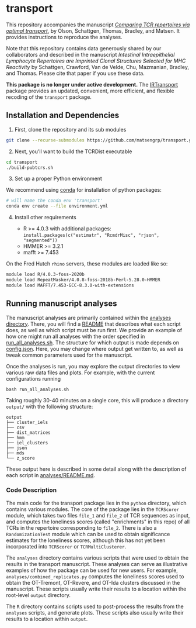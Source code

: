 # transport

This repository accompanies the manuscript 
[_Comparing TCR repertoires via optimal transport_](https://journals.plos.org/ploscompbiol/article?id=10.1371/journal.pcbi.1010681), 
by Olson, Schattgen, Thomas, Bradley, and Matsen.
It provides instructions to reproduce the analyses.

Note that this repository contains data generously shared by our collaborators
and described in the manuscript _Intestinal Intraepithelial Lymphocyte
Repertoires are Imprinted Clonal Structures Selected for MHC Reactivity_ by
Schattgen, Crawford, Van de Velde, Chu, Mazmanian, Bradley, and Thomas.
Please cite that paper if you use these data.

**This package is no longer under active development.**
The [IRTransport](https://github.com/zacmon/ir_transport) package provides an 
updated, convenient, more efficient, and flexible recoding of the `transport` 
package.

## Installation and Dependencies

1. First, clone the repository and its sub modules

```bash
git clone --recurse-submodules https://github.com/matsengrp/transport.git
```

2. Next, you'll want to build the TCRDist executable

```bash
cd transport
./build-pubtcrs.sh
```

3. Set up a proper Python environment

We recommend using [conda](https://docs.conda.io/en/latest/) for installation of python packages:
```bash
# will name the conda env 'transport'
conda env create --file environment.yml
```

4. Install other requirements

    * R >= 4.0.3 with additional packages:
        `install.packages(c("estimatr", "RcmdrMisc", "rjson", "segmented"))`
    * HMMER >= 3.2.1
    * mafft >= 7.453

On the Fred Hutch `rhino` servers, these modules are loaded like so:

```bash
module load R/4.0.3-foss-2020b
module load RepeatMasker/4.0.8-foss-2018b-Perl-5.28.0-HMMER
module load MAFFT/7.453-GCC-8.3.0-with-extensions
```


## Running manuscript analyses

The manuscript analyses are primarily contained within the [analyses directory](analyses/).
There, you will find a [README](analyses/README.md) that describes what each script does, as well as which script must be run first.
We provide an example of how one might run all analyses
with the order specified in [run\_all\_analyses.sh](run_all_analyses.sh).
The structure for which output is made
depends on [config.json](config.json).
Here, you may change where output get written to, as well as tweak common parameters
used for the manuscript.

Once the analyses is run, you may explore the output directories to view various
raw data files and plots.
For example, with the current configurations running
```
bash run_all_analyses.sh
```
Taking roughly 30-40 minutes on a single core, this will produce a directory `output/` with the following structure:
```
output
├── cluster_iels
├── csv
├── dist_matrices
├── hmm
├── iel_clusters
├── json
├── mds
└── z_score
```
These output here is described in some detail along with the description of each script
in [analyses/README.md](analyses/README.md).


### Code Description
The main code for the transport package lies in the `python` directory, which contains various modules.
The core of the package lies in the `TCRScorer` module, which takes two files `file_1` and `file_2` of TCR sequences as input, and computes the loneliness scores (called "enrichments" in this repo) of all TCRs in the repertoire corresponding to `file_2`.
There is also a `RandomizationTest` module which can be used to obtain significance estimates for the loneliness scores, although this has not yet been incorporated into `TCRScorer` or `TCRMultiClusterer`.

The `analyses` directory contains various scripts that were used to obtain the results in the transport manuscript.
These analyses can serve as illustrative examples of how the package can be used for new users.
For example, `analyses/combined_replicates.py` computes the loneliness scores used to obtain the OT-Tremont, OT-Revere, and OT-Ida clusters discussed in the manuscript.
These scripts usually write their results to a location within the root-level `output` directory.

The `R` directory contains scripts used to post-process the results from the `analyses` scripts, and generate plots.
These scripts also usually write their results to a location within `output`.
